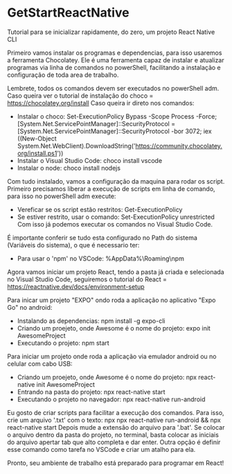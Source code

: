 # GetStartReactNative
Tutorial para se inicializar rapidamente, do zero, um projeto React Native CLI

Primeiro vamos instalar os programas e dependencias, para isso usaremos a ferramenta Chocolatey. Ele é uma ferramenta capaz de instalar e atualizar programas via linha de comandos no powerShell, facilitando a instalação e configuração de toda area de trabalho.

Lembrete, todos os comandos devem ser executados no powerShell adm.
Caso queira ver o tutorial de instalação do choco = https://chocolatey.org/install
Caso queira ir direto nos comandos:
  - Instalar o choco: Set-ExecutionPolicy Bypass -Scope Process -Force; [System.Net.ServicePointManager]::SecurityProtocol = [System.Net.ServicePointManager]::SecurityProtocol -bor 3072; iex ((New-Object System.Net.WebClient).DownloadString('https://community.chocolatey.org/install.ps1'))
  - Instalar o Visual Studio Code: choco install vscode
  - Instalar o node: choco install nodejs

Com tudo instalado, vamos a configuração da maquina para rodar os script. Primeiro precisamos liberar a execução de scripts em linha de comando, para isso no powerShell adm execute:
  - Vereficar se os script estão restritos: Get-ExecutionPolicy
  - Se estiver restrito, usar o comando: Set-ExecutionPolicy unrestricted
  Com isso já podemos executar os comandos no Visual Studio Code.
  
 É importante conferir se tudo esta configurado no Path do sistema (Variáveis do sistema), o que é necessario ter:
 - Para usar o 'npm' no VSCode: %AppData%\Roaming\npm 
  
Agora vamos iniciar um projeto React, tendo a pasta já criada e selecionada no Visual Studio Code, seguiremos o tutorial do React = https://reactnative.dev/docs/environment-setup

  Para inicar um projeto "EXPO" ondo roda a aplicação no aplicativo "Expo Go" no android:
  - Instalando as dependencias: npm install -g expo-cli
  - Criando um proejeto, onde Awesome é o nome do projeto: expo init AwesomeProject
  - Executando o projeto: npm start

  Para iniciar um projeto onde roda a aplicação via emulador android ou no celular com cabo USB:
  - Criando um proejeto, onde Awesome é o nome do projeto: npx react-native init AwesomeProject
  - Entrando na pasta do projeto: npx react-native start
  - Executando o projeto no navegador: npx react-native run-android
  
  Eu gosto de criar scripts para facilitar a execução dos comandos. 
  Para isso, crie um arquivo '.txt' com o texto:
    npx npx react-native run-android && npx react-native start
  Depois mude a extensão do arquivo para '.bat'. Se colocar o arquivo dentro da pasta do projeto, no terminal, basta colocar as iniciais do arquivo
  apertar tab que alto completa e dar enter. Outra opção é definir esse comando como tarefa no VSCode e criar um atalho para ela. 

Pronto, seu ambiente de trabalho está preparado para programar em React!
